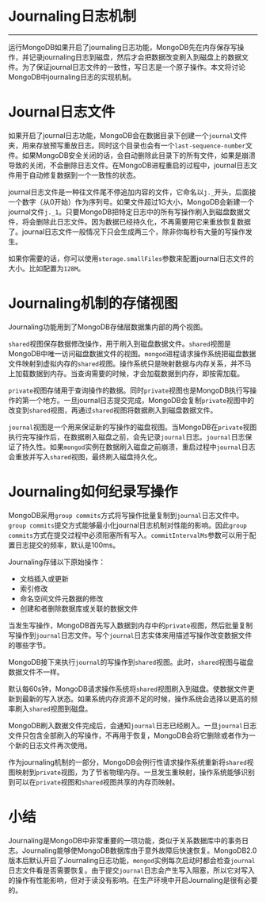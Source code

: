 <!--
author: yu.tian-tianpl
date: 2017-04-08
title: Journaling日志机制
tags: 技术,语言,mongo
category: mongo
status: publish
summary: 来自网络的mongo教程

-->
# Journaling日志机制 #

----------

运行MongoDB如果开启了journaling日志功能，MongoDB先在内存保存写操作，并记录journaling日志到磁盘，然后才会把数据改变刷入到磁盘上的数据文件。为了保证journal日志文件的一致性，写日志是一个原子操作。本文将讨论MongoDB中journaling日志的实现机制。

# Journal日志文件 #

如果开启了journal日志功能，MongoDB会在数据目录下创建一个`journal`文件夹，用来存放预写重放日志。同时这个目录也会有一个`last-sequence-number`文件。如果MongoDB安全关闭的话，会自动删除此目录下的所有文件，如果是崩溃导致的关闭，不会删除日志文件。在MongoDB进程重启的过程中，journal日志文件用于自动修复数据到一个一致性的状态。

journal日志文件是一种往文件尾不停追加内容的文件，它命名以`j._`开头，后面接一个数字（从0开始）作为序列号。如果文件超过1G大小，MongoDB会新建一个journal文件`j._1`。只要MongoDB把特定日志中的所有写操作刷入到磁盘数据文件，将会删除此日志文件。因为数据已经持久化，不再需要用它来重放恢复数据了。journal日志文件一般情况下只会生成两三个，除非你每秒有大量的写操作发生。

如果你需要的话，你可以使用`storage.smallFiles`参数来配置journal日志文件的大小。比如配置为`128M`。

# Journaling机制的存储视图 #

Journaling功能用到了MongoDB存储层数据集内部的两个视图。

`shared`视图保存数据修改操作，用于刷入到磁盘数据文件。`shared`视图是MongoDB中唯一访问磁盘数据文件的视图。`mongod`进程请求操作系统把磁盘数据文件映射到虚拟内存的`shared`视图。操作系统只是映射数据与内存关系，并不马上加载数据到内存。当查询需要的时候，才会加载数据到内存，即按需加载。

`private`视图存储用于查询操作的数据。同时`private`视图也是MongoDB执行写操作的第一个地方。一旦journal日志提交完成，MongoDB会复制`private`视图中的改变到`shared`视图，再通过`shared`视图将数据刷入到磁盘数据文件。

`journal`视图是一个用来保证新的写操作的磁盘视图。当MongoDB在`private`视图执行完写操作后，在数据刷入磁盘之前，会先记录`journal`日志。`journal`日志保证了持久性。如果`mongod`实例在数据刷入磁盘之前崩溃，重启过程中`journal`日志会重放并写入`shared`视图，最终刷入磁盘持久化。

# Journaling如何纪录写操作 #

MongoDB采用`group commits`方式将写操作批量复制到`journal`日志文件中。`group commits`提交方式能够最小化journal日志机制对性能的影响。因此`group commits`方式在提交过程中必须阻塞所有写入。`commitIntervalMs`参数可以用于配置日志提交的频率，默认是100ms。

Journaling存储以下原始操作：

- 文档插入或更新  
- 索引修改  
- 命名空间文件元数据的修改  
- 创建和者删除数据库或关联的数据文件  

当发生写操作，MongoDB首先写入数据到内存中的`private`视图，然后批量复制写操作到`journal`日志文件。写个`journal`日志实体来用描述写操作改变数据文件的哪些字节。

MongoDB接下来执行`journal`的写操作到`shared`视图。此时，`shared`视图与磁盘数据文件不一样。

默认每60s钟，MongoDB请求操作系统将`shared`视图刷入到磁盘。使数据文件更新到最新的写入状态。如果系统内存资源不足的时候，操作系统会选择以更高的频率刷入`shared`视图到磁盘。

MongoDB刷入数据文件完成后，会通知`journal`日志已经刷入。一旦`journal`日志文件只包含全部刷入的写操作，不再用于恢复，MongoDB会将它删除或者作为一个新的日志文件再次使用。

作为journaling机制的一部分，MongoDB会例行性请求操作系统重新将`shared`视图映射到`private`视图，为了节省物理内存。一旦发生重映射，操作系统能够识别到可以在`private`视图和`shared`视图共享的内存页映射。

# 小结 #

Journaling是MongoDB中非常重要的一项功能，类似于关系数据库中的事务日志。Journaling能够使MongoDB数据库由于意外故障后快速恢复。MongoDB2.0版本后默认开启了Journaling日志功能，`mongod`实例每次启动时都会检查`journal`日志文件看是否需要恢复。由于提交`journal`日志会产生写入阻塞，所以它对写入的操作有性能影响，但对于读没有影响。在生产环境中开启Journaling是很有必要的。
